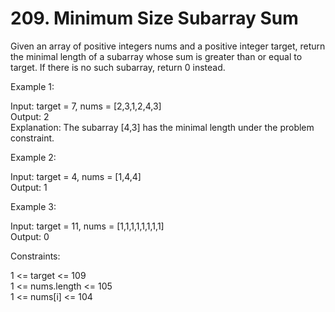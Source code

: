 # 209. Minimum Size Subarray Sum

Given an array of positive integers nums and a positive integer target, return 
the minimal length of a subarray whose sum is greater than or equal to target. 
If there is no such subarray, return 0 instead.


Example 1:

Input: target = 7, nums = [2,3,1,2,4,3]  
Output: 2  
Explanation: The subarray [4,3] has the minimal length under the problem constraint.  

Example 2:

Input: target = 4, nums = [1,4,4]  
Output: 1  


Example 3:

Input: target = 11, nums = [1,1,1,1,1,1,1,1]  
Output: 0  
 

Constraints:

1 <= target <= 109  
1 <= nums.length <= 105  
1 <= nums[i] <= 104  
